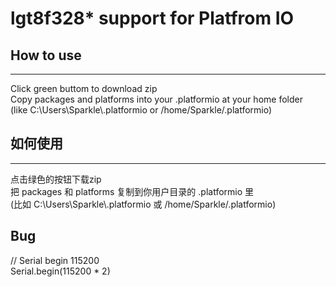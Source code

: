 # lgt8f328* support for Platfrom IO

## How to use
-----
Click green buttom to download zip  
Copy packages and platforms into your .platformio at your home folder  
(like C:\\Users\\Sparkle\\.platformio or /home/Sparkle/.platformio)

## 如何使用
-----
点击绿色的按钮下载zip  
把 packages 和 platforms 复制到你用户目录的 .platformio 里  
(比如 C:\\Users\\Sparkle\\.platformio 或 /home/Sparkle/.platformio)

## Bug
// Serial begin 115200  
Serial.begin(115200 * 2)
